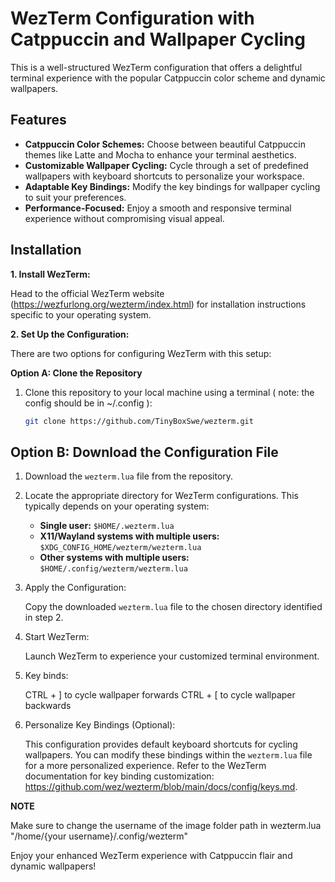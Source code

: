 # WezTerm Configuration with Catppuccin and Wallpaper Cycling

This is a well-structured WezTerm configuration that offers a delightful terminal experience with the popular Catppuccin color scheme and dynamic wallpapers.

## Features

* **Catppuccin Color Schemes:** Choose between beautiful Catppuccin themes like Latte and Mocha to enhance your terminal aesthetics.
* **Customizable Wallpaper Cycling:** Cycle through a set of predefined wallpapers with keyboard shortcuts to personalize your workspace.
* **Adaptable Key Bindings:** Modify the key bindings for wallpaper cycling to suit your preferences.
* **Performance-Focused:** Enjoy a smooth and responsive terminal experience without compromising visual appeal.

## Installation

**1. Install WezTerm:**

Head to the official WezTerm website (https://wezfurlong.org/wezterm/index.html) for installation instructions specific to your operating system.

**2. Set Up the Configuration:**

There are two options for configuring WezTerm with this setup:

**Option A: Clone the Repository**

1. Clone this repository to your local machine using a terminal ( note: the config should be in ~/.config ):

   ```bash
   git clone https://github.com/TinyBoxSwe/wezterm.git
   ```

## Option B: Download the Configuration File

1. Download the `wezterm.lua` file from the repository.

2. Locate the appropriate directory for WezTerm configurations. This typically depends on your operating system:

   * **Single user:** `$HOME/.wezterm.lua`
   * **X11/Wayland systems with multiple users:** `$XDG_CONFIG_HOME/wezterm/wezterm.lua`
   * **Other systems with multiple users:** `$HOME/.config/wezterm/wezterm.lua`

3. Apply the Configuration:

   Copy the downloaded `wezterm.lua` file to the chosen directory identified in step 2.

4. Start WezTerm:

   Launch WezTerm to experience your customized terminal environment.

5. Key binds:
   
   CTRL + ] to cycle wallpaper forwards
   CTRL + [ to cycle wallpaper backwards

6. Personalize Key Bindings (Optional):

   This configuration provides default keyboard shortcuts for cycling wallpapers. You can modify these bindings within the `wezterm.lua` file for a more personalized experience. Refer to the WezTerm documentation for key binding customization: https://github.com/wez/wezterm/blob/main/docs/config/keys.md.

**NOTE**
   
   Make sure to change the username of the image folder path in wezterm.lua "/home/{your username}/.config/wezterm" 

Enjoy your enhanced WezTerm experience with Catppuccin flair and dynamic wallpapers!
